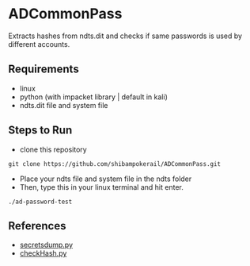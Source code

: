 # ADCommonPass
Extracts hashes from ndts.dit and checks if same passwords is used by different accounts. 

## Requirements
- linux
- python (with impacket library | default in kali)
- ndts.dit file and system file

## Steps to Run
- clone this repository 
```
git clone https://github.com/shibampokerail/ADCommonPass.git
```
- Place your ndts file and system file in the ndts folder
- Then, type this in your linux terminal and hit enter.
```
./ad-password-test
```
## References
- [secretsdump.py](https://github.com/fortra/impacket)
- [checkHash.py](https://gist.github.com/bandrel/3dd47c93cd430606865ec84d281913dc)
